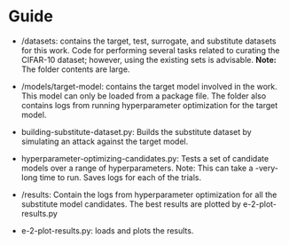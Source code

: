 # Guide

- /datasets: contains the target, test, surrogate, and substitute datasets for this work. Code for performing several tasks related to curating the CIFAR-10 dataset; however, using the existing sets is advisable. **Note:** The folder contents are large.

- /models/target-model: contains the target model involved in the work. This model can only be loaded from a package file. The folder also contains logs from running hyperparameter optimization for the target model.

- building-substitute-dataset.py: Builds the substitute dataset by simulating an attack against the target model. 

- hyperparameter-optimizing-candidates.py: Tests a set of candidate models over a range of hyperparameters. Note: This can take a -very- long time to run. Saves logs for each of the trials.

- /results: Contain the logs from hyperparameter optimization for all the substitute model candidates. The best results are plotted by e-2-plot-results.py

- e-2-plot-results.py: loads and plots the results.
